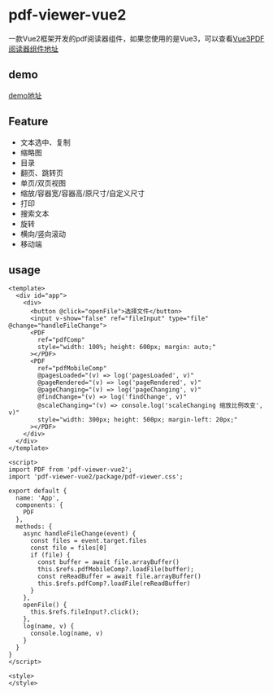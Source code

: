 # pdf-viewer-vue2

一款Vue2框架开发的pdf阅读器组件，如果您使用的是Vue3，可以查看[Vue3PDF阅读器组件地址](https://www.npmjs.com/package/pdf-viewer-vue3)


## demo

[demo地址](https://codesandbox.io/p/devbox/nice-keller-75ns2d?file=%2Fsrc%2FApp.vue%3A1%2C1-39%2C1)

## Feature

- 文本选中、复制
- 缩略图
- 目录
- 翻页、跳转页
- 单页/双页视图
- 缩放/容器宽/容器高/原尺寸/自定义尺寸
- 打印
- 搜索文本
- 旋转
- 横向/竖向滚动
- 移动端

## usage

```vue
<template>
  <div id="app">
    <div>
      <button @click="openFile">选择文件</button>
      <input v-show="false" ref="fileInput" type="file" @change="handleFileChange">
      <PDF
        ref="pdfComp"
        style="width: 100%; height: 600px; margin: auto;"
      ></PDF>
      <PDF
        ref="pdfMobileComp"
        @pagesLoaded="(v) => log('pagesLoaded', v)"
        @pageRendered="(v) => log('pageRendered', v)"
        @pageChanging="(v) => log('pageChanging', v)"
        @findChange="(v) => log('findChange', v)"
        @scaleChanging="(v) => console.log('scaleChanging 缩放比例改变', v)"
        style="width: 300px; height: 500px; margin-left: 20px;"
      ></PDF>
    </div>
  </div>
</template>

<script>
import PDF from 'pdf-viewer-vue2';
import 'pdf-viewer-vue2/package/pdf-viewer.css';

export default {
  name: 'App',
  components: {
    PDF
  },
  methods: {
    async handleFileChange(event) {
      const files = event.target.files
      const file = files[0]
      if (file) {
        const buffer = await file.arrayBuffer()
        this.$refs.pdfMobileComp?.loadFile(buffer);
        const reReadBuffer = await file.arrayBuffer()
        this.$refs.pdfComp?.loadFile(reReadBuffer)
      }
    },
    openFile() {
      this.$refs.fileInput?.click();
    },
    log(name, v) {
      console.log(name, v)
    }
  }
}
</script>

<style>
</style>


```

